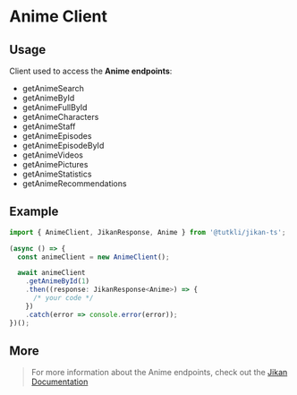 # Anime Client

## Usage

Client used to access the **Anime endpoints**:

- getAnimeSearch
- getAnimeById
- getAnimeFullById
- getAnimeCharacters
- getAnimeStaff
- getAnimeEpisodes
- getAnimeEpisodeById
- getAnimeVideos
- getAnimePictures
- getAnimeStatistics
- getAnimeRecommendations

## Example

```ts
import { AnimeClient, JikanResponse, Anime } from '@tutkli/jikan-ts';

(async () => {
  const animeClient = new AnimeClient();

  await animeClient
    .getAnimeById(1)
    .then((response: JikanResponse<Anime>) => {
      /* your code */
    })
    .catch(error => console.error(error));
})();
```

## More

> For more information about the Anime endpoints, check out the [Jikan Documentation](https://docs.api.jikan.moe/#tag/anime)
